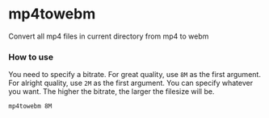 # mp4towebm

Convert all mp4 files in current directory from mp4 to webm

### How to use

You need to specify a bitrate. For great quality, use `8M` as the first argument. For alright quality, use `2M` as the first argument. You can specify whatever you want. The higher the bitrate, the larger the filesize will be.

```bash
mp4towebm 8M
```
